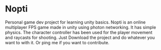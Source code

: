 # Nopti
Personal game dev project for learning unity basics. 
Nopti is an online multiplayer FPS game made in unity using photon networking. It has simple physics. The character controller has been used for the player movement and raycasts for shooting. Just Download the project and do whatever you want to with it. Or ping me if you want to contribute.
